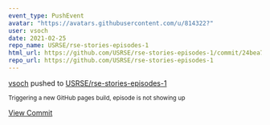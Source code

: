 ```yaml
---
event_type: PushEvent
avatar: "https://avatars.githubusercontent.com/u/814322?"
user: vsoch
date: 2021-02-25
repo_name: USRSE/rse-stories-episodes-1
html_url: https://github.com/USRSE/rse-stories-episodes-1/commit/24bea7f683698f05d900e6bf951f1787a53e6c65
repo_url: https://github.com/USRSE/rse-stories-episodes-1
---
```


<a href='https://github.com/vsoch' target='_blank'>vsoch</a> pushed to <a href='https://github.com/USRSE/rse-stories-episodes-1' target='_blank'>USRSE/rse-stories-episodes-1</a>

<small>Triggering a new GitHub pages build, episode is not showing up</small>

<a href='https://github.com/USRSE/rse-stories-episodes-1/commit/24bea7f683698f05d900e6bf951f1787a53e6c65' target='_blank'>View Commit</a>